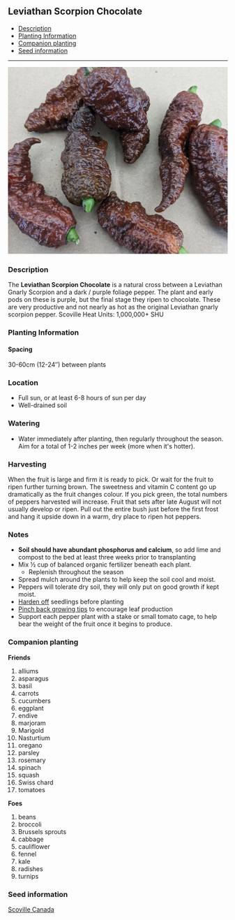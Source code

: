 ## **Leviathan Scorpion Chocolate**
  - [Description](#description)
  - [Planting Information](#planting-information)
  - [Companion planting](#companion-planting)
  - [Seed information](#seed-information)

---


![Leviathan Scorpion Chocolate](images/leviathan_scorpion_chocolate.png)

### Description

The **Leviathan Scorpion Chocolate** is a natural cross between a Leviathan Gnarly Scorpion and a dark / purple foliage pepper. The plant and early pods on these is purple, but the final stage they ripen to chocolate. These are very productive and not nearly as hot as the original Leviathan gnarly scorpion pepper. Scoville Heat Units: 1,000,000+ SHU

### Planting Information

#### Spacing 

30-60cm (12-24″) between plants

### Location

- Full sun, or at least 6-8 hours of sun per day
- Well-drained soil

### Watering

  - Water immediately after planting, then regularly throughout the season. Aim for a total of 1-2 inches per week (more when it's hotter).

### Harvesting

When the fruit is large and firm it is ready to pick. Or wait for the fruit to ripen further turning brown. The sweetness and vitamin C content go up dramatically as the fruit changes colour. If you pick green, the total numbers of peppers harvested will increase. Fruit that sets after late August will not usually develop or ripen. Pull out the entire bush just before the first frost and hang it upside down in a warm, dry place to ripen hot peppers. 

### Notes

- **Soil should have abundant phosphorus and calcium**, so add lime and compost to the bed at least three weeks prior to transplanting
- Mix ½ cup of balanced organic fertilizer beneath each plant. 
    - Replenish throughout the season
- Spread mulch around the plants to help keep the soil cool and moist.
- Peppers will tolerate dry soil, they will only put on good growth if kept moist.
- [Harden off](hardening_off.md) seedlings before planting
- [Pinch back growing tips](pinching_pepper_flowers.md) to encourage leaf production
- Support each pepper plant with a stake or small tomato cage, to help bear the weight of the fruit once it begins to produce.

### Companion planting

**Friends**

  1. alliums
  2. asparagus
  3. basil
  4. carrots
  5. cucumbers
  6. eggplant
  7. endive
  8. marjoram
  9. Marigold
  10. Nasturtium
  11. oregano
  12. parsley
  13. rosemary
  14. spinach
  15. squash
  16. Swiss chard
  17. tomatoes

**Foes**

   1. beans
   2. broccoli
   3. Brussels sprouts
   4. cabbage
   5. cauliflower
   6. fennel
   7. kale
   8. radishes
   9. turnips

### Seed information

[Scoville Canada](https://scovillecanada.com/)

